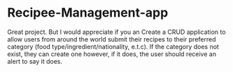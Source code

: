 # Recipee-Management-app
Great projeċt. But I would appreciate if you an Create a CRUD application to allow users from around the world submit their recipes to their preferred category (food type/ingredient/nationality, e.t.c). If the category does not exist, they can create one however, if it does, the user should receive an alert to say it does. 
